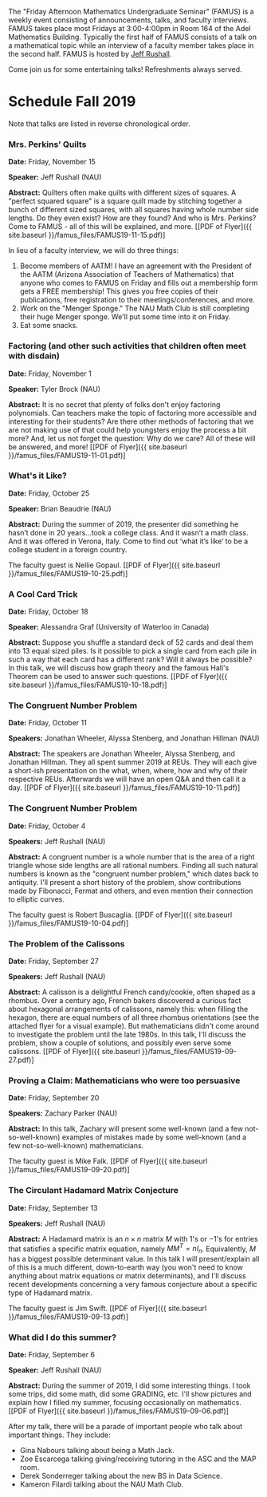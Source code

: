The "Friday Afternoon Mathematics Undergraduate Seminar" (FAMUS) is a weekly event consisting of announcements, talks, and faculty interviews.  FAMUS takes place most Fridays at 3:00-4:00pm in Room 164 of the Adel Mathematics Building.  Typically the first half of FAMUS consists of a talk on a mathematical topic while an interview of a faculty member takes place in the second half. FAMUS is hosted by [Jeff Rushall](https://nau.edu/cefns/natsci/math/directory-full-time/rushall-jeff/).

Come join us for some entertaining talks!  Refreshments always served.

# Schedule Fall 2019 #

Note that talks are listed in reverse chronological order.

### Mrs. Perkins' Quilts

**Date:** Friday, November 15

**Speaker:** Jeff Rushall (NAU)

**Abstract:** Quilters often make quilts with different sizes of squares.  A "perfect squared square" is a square quilt made by stitching together a bunch of different sized squares, with all squares having whole number side lengths.  Do they even exist?  How are they found?  And who is Mrs. Perkins?  Come to FAMUS - all of this will be explained, and more. [[PDF of Flyer]({{ site.baseurl }}/famus_files/FAMUS19-11-15.pdf)]

In lieu of a faculty interview, we will do three things:

1. Become members of AATM!  I have an agreement with the President of the AATM (Arizona Association of Teachers of Mathematics) that anyone who comes to FAMUS on Friday and fills out a membership form gets a FREE membership!  This gives you free copies of their publications, free registration to their meetings/conferences, and more.  
2. Work on the "Menger Sponge."  The NAU Math Club is still completing their huge Menger sponge.  We'll put some time into it on Friday.
3. Eat some snacks.  

### Factoring (and other such activities that children often meet with disdain)

**Date:** Friday, November 1

**Speaker:** Tyler Brock (NAU)

**Abstract:** It is no secret that plenty of folks don't enjoy factoring polynomials. Can teachers make the topic of factoring more accessible and interesting for their students? Are there other methods of factoring that we are not making use of that could help youngsters enjoy the process a bit more? And, let us not forget the question: Why do we care? All of these will be answered, and more!  [[PDF of Flyer]({{ site.baseurl }}/famus_files/FAMUS19-11-01.pdf)]

### What's it Like?

**Date:** Friday, October 25

**Speaker:** Brian Beaudrie (NAU)

**Abstract:**  During the summer of 2019, the presenter did something he hasn’t done in 20 years…took a college class. And it wasn’t a math class. And it was offered in Verona, Italy. Come to find out ‘what it’s like’ to be a college student in a foreign country.  

The faculty guest is Nellie Gopaul. [[PDF of Flyer]({{ site.baseurl }}/famus_files/FAMUS19-10-25.pdf)]

### A Cool Card Trick

**Date:** Friday, October 18

**Speaker:** Alessandra Graf (University of Waterloo in Canada)

**Abstract:**  Suppose you shuffle a standard deck of 52 cards and deal them into 13 equal sized piles. Is it possible to pick a single card from each pile in such a way that each card has a different rank? Will it always be possible? In this talk, we will discuss how graph theory and the famous Hall's Theorem can be used to answer such questions.   [[PDF of Flyer]({{ site.baseurl }}/famus_files/FAMUS19-10-18.pdf)]

### The Congruent Number Problem

**Date:** Friday, October 11

**Speakers:** Jonathan Wheeler, Alyssa Stenberg, and Jonathan Hillman (NAU)

**Abstract:**  The speakers are Jonathan Wheeler, Alyssa Stenberg, and Jonathan Hillman.  They all spent summer 2019 at REUs.  They will each give a short-ish presentation on the what, when, where, how and why of their respective REUs.  Afterwards we will have an open Q&A and then call it a day.  [[PDF of Flyer]({{ site.baseurl }}/famus_files/FAMUS19-10-11.pdf)]

### The Congruent Number Problem

**Date:** Friday, October 4

**Speakers:** Jeff Rushall (NAU)

**Abstract:** A congruent number is a whole number that is the area of a right triangle whose side lengths are all rational numbers.  Finding all such natural numbers is known as the "congruent number problem," which dates back to antiquity.  I'll present a short history of the problem, show contributions made by Fibonacci, Fermat and others, and even mention their connection to elliptic curves.    

The faculty guest is Robert Buscaglia.  [[PDF of Flyer]({{ site.baseurl }}/famus_files/FAMUS19-10-04.pdf)]

### The Problem of the Calissons

**Date:** Friday, September 27

**Speakers:** Jeff Rushall (NAU)

**Abstract:** A calisson is a delightful French candy/cookie, often shaped as a rhombus.  Over a century ago, French bakers discovered a curious fact about hexagonal arrangements of calissons, namely this: when filling the hexagon, there are equal numbers of all three rhombus orientations (see the attached flyer for a visual example).  But mathematicians didn't come around to investigate the problem until the late 1980s.  In this talk, I'll discuss the problem, show a couple of solutions, and possibly even serve some calissons.  [[PDF of Flyer]({{ site.baseurl }}/famus_files/FAMUS19-09-27.pdf)]

### Proving a Claim: Mathematicians who were too persuasive

**Date:** Friday, September 20

**Speakers:** Zachary Parker (NAU)

**Abstract:** In this talk, Zachary will present some well-known (and a few not-so-well-known) examples of mistakes made by some well-known (and a few not-so-well-known) mathematicians.

The faculty guest is Mike Falk.  [[PDF of Flyer]({{ site.baseurl }}/famus_files/FAMUS19-09-20.pdf)]

### The Circulant Hadamard Matrix Conjecture

**Date:** Friday, September 13

**Speakers:** Jeff Rushall (NAU)

**Abstract:** A Hadamard matrix is an $n\times n$ matrix $M$ with $1$'s or $-1$'s for entries that satisfies a specific matrix equation, namely $MM^T = nI_n$.  Equivalently, $M$ has a biggest possible determinant value. In this talk I will present/explain all of this is a much different, down-to-earth way (you won't need to know anything about matrix equations or matrix determinants), and I'll discuss recent developments concerning a very famous conjecture about a specific type of Hadamard matrix.  

The faculty guest is Jim Swift.  [[PDF of Flyer]({{ site.baseurl }}/famus_files/FAMUS19-09-13.pdf)]

### What did I do this summer?  

**Date:** Friday, September 6

**Speaker:** Jeff Rushall (NAU)

**Abstract:** During the summer of 2019, I did some interesting things.  I took some trips, did some math, did some GRADING, etc.  I'll show pictures and explain how I filled my summer, focusing occasionally on mathematics. [[PDF of Flyer]({{ site.baseurl }}/famus_files/FAMUS19-09-06.pdf)]

After my talk, there will be a parade of important people who talk about important things.  They include:

- Gina Nabours talking about being a Math Jack.  
- Zoe Escarcega talking giving/receiving tutoring in the ASC and the MAP room.  
- Derek Sonderreger talking about the new BS in Data Science.  
- Kameron Filardi talking about the NAU Math Club.  

<!-- The faculty guest is John Hagood.  [[PDF of Flyer]({{ site.baseurl }}/famus_files/FAMUS19-05-03.pdf)] -->
